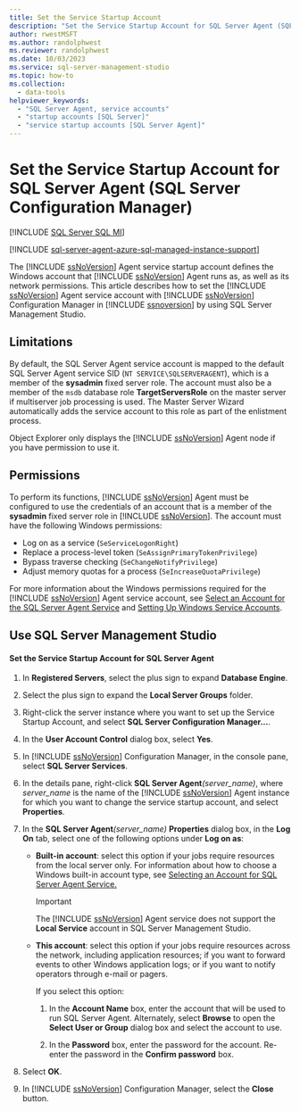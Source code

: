 ```yaml
---
title: Set the Service Startup Account
description: "Set the Service Startup Account for SQL Server Agent (SQL Server Configuration Manager)"
author: rwestMSFT
ms.author: randolphwest
ms.reviewer: randolphwest
ms.date: 10/03/2023
ms.service: sql-server-management-studio
ms.topic: how-to
ms.collection:
  - data-tools
helpviewer_keywords:
  - "SQL Server Agent, service accounts"
  - "startup accounts [SQL Server]"
  - "service startup accounts [SQL Server Agent]"
---
```


# Set the Service Startup Account for SQL Server Agent (SQL Server Configuration Manager)

[!INCLUDE [SQL Server SQL MI](../includes/applies-to-version/sql-asdbmi.md)]

[!INCLUDE [sql-server-agent-azure-sql-managed-instance-support](../includes/sql-server-agent-azure-sql-managed-instance-support.md)]

The [!INCLUDE [ssNoVersion](../includes/ssnoversion-md.md)] Agent service startup account defines the Windows account that [!INCLUDE [ssNoVersion](../includes/ssnoversion-md.md)] Agent runs as, as well as its network permissions. This article describes how to set the [!INCLUDE [ssNoVersion](../includes/ssnoversion-md.md)] Agent service account with [!INCLUDE [ssNoVersion](../includes/ssnoversion-md.md)] Configuration Manager in [!INCLUDE [ssnoversion](../includes/ssnoversion-md.md)] by using SQL Server Management Studio.

## Limitations

By default, the SQL Server Agent service account is mapped to the default SQL Server Agent service SID (`NT SERVICE\SQLSERVERAGENT`), which is a member of the **sysadmin** fixed server role. The account must also be a member of the `msdb` database role **TargetServersRole** on the master server if multiserver job processing is used. The Master Server Wizard automatically adds the service account to this role as part of the enlistment process.

Object Explorer only displays the [!INCLUDE [ssNoVersion](../includes/ssnoversion-md.md)] Agent node if you have permission to use it.

## Permissions

To perform its functions, [!INCLUDE [ssNoVersion](../includes/ssnoversion-md.md)] Agent must be configured to use the credentials of an account that is a member of the **sysadmin** fixed server role in [!INCLUDE [ssNoVersion](../includes/ssnoversion-md.md)]. The account must have the following Windows permissions:

- Log on as a service (`SeServiceLogonRight`)
- Replace a process-level token (`SeAssignPrimaryTokenPrivilege`)
- Bypass traverse checking (`SeChangeNotifyPrivilege`)
- Adjust memory quotas for a process (`SeIncreaseQuotaPrivilege`)

For more information about the Windows permissions required for the [!INCLUDE [ssNoVersion](../includes/ssnoversion-md.md)] Agent service account, see [Select an Account for the SQL Server Agent Service](select-an-account-for-the-sql-server-agent-service.md) and [Setting Up Windows Service Accounts](/sql/database-engine/configure-windows/configure-windows-service-accounts-and-permissions).

## <a id="SSMSProcedure"></a> Use SQL Server Management Studio

#### Set the Service Startup Account for SQL Server Agent

1. In **Registered Servers**, select the plus sign to expand **Database Engine**.

1. Select the plus sign to expand the **Local Server Groups** folder.

1. Right-click the server instance where you want to set up the Service Startup Account, and select **SQL Server Configuration Manager...**.

1. In the **User Account Control** dialog box, select **Yes**.

1. In [!INCLUDE [ssNoVersion](../includes/ssnoversion-md.md)] Configuration Manager, in the console pane, select **SQL Server Services**.

1. In the details pane, right-click **SQL Server Agent**_(server\_name)_, where *server_name* is the name of the [!INCLUDE [ssNoVersion](../includes/ssnoversion-md.md)] Agent instance for which you want to change the service startup account, and select **Properties**.

1. In the **SQL Server Agent**_(server\_name)_ **Properties** dialog box, in the **Log On** tab, select one of the following options under **Log on as**:

   - **Built-in account**: select this option if your jobs require resources from the local server only. For information about how to choose a Windows built-in account type, see [Selecting an Account for SQL Server Agent Service.](select-an-account-for-the-sql-server-agent-service.md)

     > [!IMPORTANT]  
     > The [!INCLUDE [ssNoVersion](../includes/ssnoversion-md.md)] Agent service does not support the **Local Service** account in SQL Server Management Studio.

   - **This account**: select this option if your jobs require resources across the network, including application resources; if you want to forward events to other Windows application logs; or if you want to notify operators through e-mail or pagers.

     If you select this option:

     1. In the **Account Name** box, enter the account that will be used to run SQL Server Agent. Alternately, select **Browse** to open the **Select User or Group** dialog box and select the account to use.

     1. In the **Password** box, enter the password for the account. Re-enter the password in the **Confirm password** box.

1. Select **OK**.

1. In [!INCLUDE [ssNoVersion](../includes/ssnoversion-md.md)] Configuration Manager, select the **Close** button.
